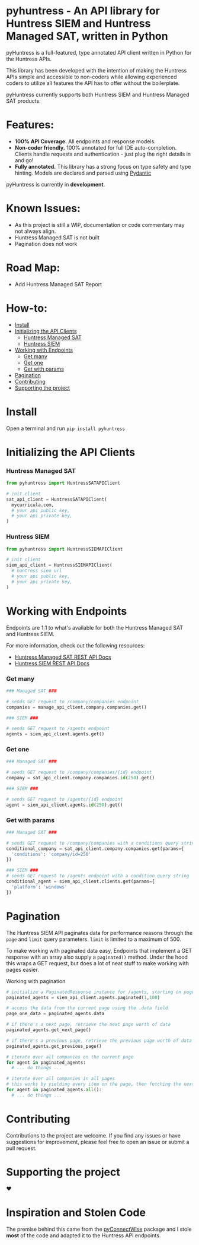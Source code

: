 # pyhuntress - An API library for Huntress SIEM and Huntress Managed SAT, written in Python

pyHuntress is a full-featured, type annotated API client written in Python for the Huntress APIs.

This library has been developed with the intention of making the Huntress APIs simple and accessible to non-coders while allowing experienced coders to utilize all features the API has to offer without the boilerplate.

pyHuntress currently supports both Huntress SIEM and Huntress Managed SAT products.

Features:
=========
- **100% API Coverage.** All endpoints and response models.
- **Non-coder friendly.** 100% annotated for full IDE auto-completion. Clients handle requests and authentication - just plug the right details in and go!
- **Fully annotated.** This library has a strong focus on type safety and type hinting. Models are declared and parsed using [Pydantic](https://github.com/pydantic/pydantic)

pyHuntress is currently in **development**.

Known Issues:
=============
- As this project is still a WIP, documentation or code commentary may not always align.
- Huntress Managed SAT is not built
- Pagination does not work

Road Map:
=============
- Add Huntress Managed SAT Report

How-to:
=============
- [Install](#install)
- [Initializing the API Clients](#initializing-the-api-clients)
    - [Huntress Managed SAT](#huntress-managed-sat)
    - [Huntress SIEM](#huntress-siem)
- [Working with Endpoints](#working-with-endpoints)
    - [Get many](#get-many)
    - [Get one](#get-one)
    - [Get with params](#get-with-params)
- [Pagination](#pagination)
- [Contributing](#contributing)
- [Supporting the project](#supporting-the-project)

# Install
Open a terminal and run ```pip install pyhuntress```

# Initializing the API Clients

### Huntress Managed SAT
```python
from pyhuntress import HuntressSATAPIClient

# init client
sat_api_client = HuntressSATAPIClient(
  mycurricula.com,
  # your api public key,
  # your api private key,
)
```

### Huntress SIEM
```python
from pyhuntress import HuntressSIEMAPIClient

# init client
siem_api_client = HuntressSIEMAPIClient(
  # huntress siem url
  # your api public key,
  # your api private key,
)
```


# Working with Endpoints
Endpoints are 1:1 to what's available for both the Huntress Managed SAT and Huntress SIEM.

For more information, check out the following resources:
- [Huntress Managed SAT REST API Docs](https://support.meetgradient.com/huntress-managed-sat)
- [Huntress SIEM REST API Docs](https://api.huntress.io/docs)

### Get many
```python
### Managed SAT ###

# sends GET request to /company/companies endpoint
companies = manage_api_client.company.companies.get()

### SIEM ###

# sends GET request to /agents endpoint
agents = siem_api_client.agents.get()
```

### Get one
```python
### Managed SAT ###

# sends GET request to /company/companies/{id} endpoint
company = sat_api_client.company.companies.id(250).get()

### SIEM ###

# sends GET request to /agents/{id} endpoint
agent = siem_api_client.agents.id(250).get()
```

### Get with params
```python
### Managed SAT ###

# sends GET request to /company/companies with a conditions query string
conditional_company = sat_api_client.company.companies.get(params={
  'conditions': 'company/id=250'
})

### SIEM ###
# sends GET request to /agents endpoint with a condition query string
conditional_agent = siem_api_client.clients.get(params={
  'platform': 'windows'
})
```

# Pagination
The Huntress SIEM API paginates data for performance reasons through the ```page``` and ```limit``` query parameters. ```limit``` is limited to a maximum of 500.

To make working with paginated data easy, Endpoints that implement a GET response with an array also supply a ```paginated()``` method. Under the hood this wraps a GET request, but does a lot of neat stuff to make working with pages easier.

Working with pagination
```python
# initialize a PaginatedResponse instance for /agents, starting on page 1 with a pageSize of 100
paginated_agents = siem_api_client.agents.paginated(1,100)

# access the data from the current page using the .data field
page_one_data = paginated_agents.data

# if there's a next page, retrieve the next page worth of data
paginated_agents.get_next_page()

# if there's a previous page, retrieve the previous page worth of data
paginated_agents.get_previous_page()

# iterate over all companies on the current page
for agent in paginated_agents:
  # ... do things ...

# iterate over all companies in all pages
# this works by yielding every item on the page, then fetching the next page and continuing until there's no data left
for agent in paginated_agents.all():
  # ... do things ...
```

# Contributing
Contributions to the project are welcome. If you find any issues or have suggestions for improvement, please feel free to open an issue or submit a pull request.

# Supporting the project
:heart:

# Inspiration and Stolen Code
The premise behind this came from the [pyConnectWise](https://github.com/HealthITAU/pyconnectwise) package and I stole **most** of the code and adapted it to the Huntress API endpoints.